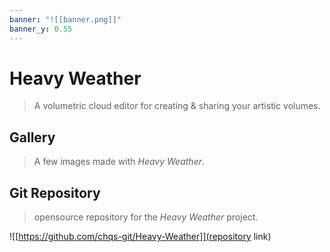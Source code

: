 ```yaml
---
banner: "![[banner.png]]"
banner_y: 0.55
---
```

# Heavy Weather
  
> A volumetric cloud editor for creating & sharing your artistic volumes.


## Gallery
> A few images made with *Heavy Weather*.


## Git Repository
> opensource repository for the *Heavy Weather* project.

![[https://github.com/chqs-git/Heavy-Weather]](repository link)

##

 